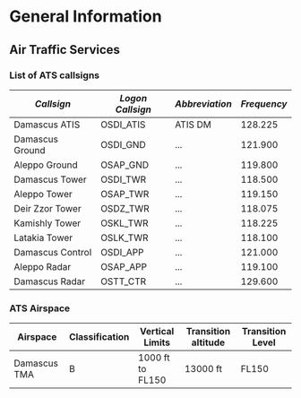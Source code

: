 # General Information

## Air Traffic Services 

### List of ATS callsigns

| ***Callsign*** | ***Logon Callsign*** | ***Abbreviation*** | ***Frequency*** |
| -------------- | -------------------- | ------------------ | --------------- | 
| Damascus ATIS | OSDI_ATIS | ATIS DM | 128.225 |
| Damascus Ground | OSDI_GND | ... | 121.900 |
| Aleppo Ground | OSAP_GND | ... | 119.800 |
| Damascus Tower | OSDI_TWR | ... | 118.500 |
| Aleppo Tower | OSAP_TWR | ... | 119.150 |
| Deir Zzor Tower | OSDZ_TWR | ... | 118.075 |
| Kamishly Tower | OSKL_TWR | ... | 118.225 |
| Latakia Tower | OSLK_TWR | ... | 118.100 |
| Damascus Control | OSDI_APP | ... | 121.000 |
| Aleppo Radar | OSAP_APP | ... | 119.100 |
| Damascus Radar | OSTT_CTR | ... | 129.600 |

### ATS Airspace

| **Airspace** | **Classification** | **Vertical Limits** | **Transition altitude** | **Transition Level** |
| ------------ | ------------------ | ------------------- | ----------------------- | -------------------- |
| Damascus TMA | B | 1000 ft to FL150 | 13000 ft | FL150 |